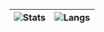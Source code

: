 | ![Stats](https://github-readme-stats-sigma-five.vercel.app/api?username=root309&show_icons=true&bg_color=00000000&text_color=C0CAF5&hide_border=true&count_private=true&include_all_commits=true&theme=dracula)                    | ![Langs](https://github-readme-stats.vercel.app/api/top-langs/?username=root309&langs_count=8&theme=dracula&layout=compact&bg_color=00000000&hide_border=true&text_color=C0CAF5&hide=dockerfile,makefile,shell,Lua,HTML,CSS,ShaderLab,PowerShell,Vue,Vim%20Script)           |
| ----------------------------------------------------------------------------------------------------------------------------------------------------------------------- | ------------------------------------------------------------------------------------------------------------------------------------------------------------------------ |

